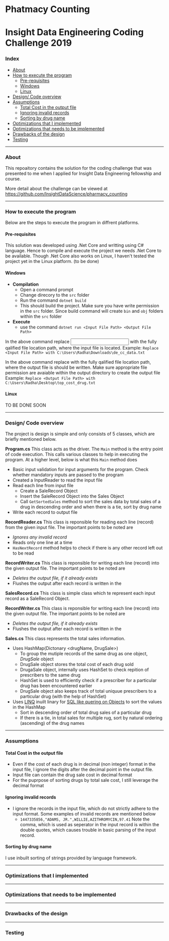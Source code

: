 # Phatmacy Counting
# Insight Data Engineering Coding Challenge 2019

### Index
- [About](#about)
- [How to execute the program](#how-to-execute-the-program)
  - [Pre-requisites](#pre-requisites)
  - [Windows](#windows)
  - [Linux](#linux)
- [Design/ Code overview](#design-code-overview)
- [Assumptions](#assumptions)
  - [Total Cost in the output file](#total-cost-in-the-output-file)
  - [Ignoring invalid records](#ignoring-invalid-records)
  - [Sorting by drug name](#sorting-by-drug-name)
- [Optimizations that I implemented](#optimizations-that-i-implemented)
- [Optimizations that needs to be implemented](#)
- [Drawbacks of the design](#)
- [Testing](#)

---
### About
This repoaitory contains the solution for the coding challenge that was presented to me when I applied for Insight Data Engineering fellowship and course.

More detail about the challenge can be viewed at https://github.com/InsightDataScience/pharmacy_counting

---
### How to execute the program

Below are the steps to execute the program in diffrent platforms. 

#### Pre-requisites
This solution was developed using .Net Core and writting using C# language. Hence to compile and execute the project we needs .Net Core to be available. Though .Net Core also works on Linux, I haven't tested the project yet in the Linux platform. (to be done)

#### Windows
- **Compilation**
  - Open a command prompt
  - Change direcory to the `src` folder
  - Run the command `dotnet build`
  - This should build the project. Make sure you have write permission in the `src` folder. Since build command will create `bin` and `obj` folders within the `src` folder
- **Execute**
  - use the command `dotnet run <Input File Path> <Output File Path>`
  
In the above command replace <Input File Path> with the fully qalified file location path, where the input file is located.      Example: `Replace <Input File Path> with C:\Users\Radha\Downloads\de_cc_data.txt`
  
In the above command replace <Output File Path> with the fully qalified file location path, where the output file is should be written. Make sure appropriate file permission are avaiable within the output directory to create the output file 
Example: `Replace <Output File Path> with C:\Users\Radha\Desktop\top_cost_drug.txt`

#### Linux
TO BE DONE SOON

---
### Design/ Code overview
The project is design is simple and only consists of 5 classes, which are briefly mentioned below.

**Program.cs**
  This class acts as the driver. The `Main` method is the entry point of code execution. This calls various classes to help in executing the program. At a higher level, below is what this `Main` method does

- Basic input validation for input arguments for the program. Check whether mandatory inputs are passed to the program
- Created a InputReader to read the input file
- Read each line from input file
  - Create a SaleRecord Object
  - Insert the SaleRecord Object into the Sales Object
  - Call `GetSortedSales` method to sort the sales data by total sales of a drug in descending order and when there is a tie, sort by drug name
- Write each record to output file

**RecordReader.cs**
  This class is reponsible for reading each line (record) from the given input file. The important points to be noted are 
- *Ignores any invalid record*
- Reads only one line at a time
- `HasNextRecord` method helps to check if there is any other record left out to be read
 
**RecordWriter.cs**
  This class is reponsible for writing each line (record) into the given output file. The important points to be noted are 
- *Deletes the output file, if it already exists*
- Flushes the output after each record is written in the

**SalesRecord.cs**
  This class is simple class which te represent each input record as a SaleRecord Object.
  
**RecordWriter.cs**
  This class is reponsible for writing each line (record) into the given output file. The important points to be noted are 
- *Deletes the output file, if it already exists*
- Flushes the output after each record is written in the

**Sales.cs**
This class represents the total sales information. 
- Uses HashMap(Dictonary <drugName, DrugSale>)
  - To group the mutiple records of the same drug as one object, *DrugSale* object
  - DrugSale object stores the total cost of each drug sold
  - DrugaSale object, internally uses HashSet to check repition of prescribers to the same drug
  - HashSet is used to efficiently check if a prescriber for a particular drug has been encountered earlier
  - DrugSale object also keeps track of total uniquue prescribers to a particular drug (with the help of HashSet)
- Uses [LINQ](https://docs.microsoft.com/en-us/dotnet/csharp/programming-guide/concepts/linq/) inuilt linary for [SQL like quering on Objects](https://docs.microsoft.com/en-us/dotnet/csharp/programming-guide/concepts/linq/linq-to-objects) to sort the values in the HashMap
  - Sort in descending order of total drug sales of a particular drug
  - If there is a tie, in total sales for multiple rug, sort by natural ordering (ascending) of the drug names
  
 ---
### Assumptions
 
#### Total Cost in the output file
- Even if the cost of each drug is in decimal (non integer) format in the input file, I ignore the digits after the decimal point in the output file.
- Input file can contain the drug sale cost in decimal format
- For the puprpose of sorting drugs by total sale cost, I still leverage the decimal format

#### Ignoring invalid records
- I ignore the records in the input file, which do not strictly adhere to the input format. Some examples of invalid records are mentioned below
  - `1447335856,"ADAMS, JR.",WILLIE,AZITHROMYCIN,97.41`
Note the comma, which is used as seperator in the input record is within the double quotes, which causes trouble in basic parsing of the input record.

#### Sorting by drug name
I use inbuilt sorting of strings provided by language framework.

---
### Optimizations that I implemented

---
### Optimizations that needs to be implemented

---
### Drawbacks of the design

---
### Testing
